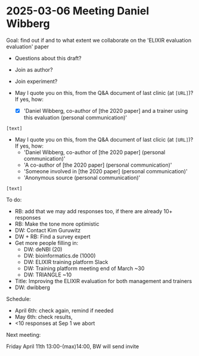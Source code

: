 # 2025-03-06 Meeting Daniel Wibberg

Goal: find out if and to what extent we collaborate on
the 'ELIXIR evaluation evaluation' paper

- Questions about this draft?
- Join as author?
- Join experiment?

- May I quote you on this, from the Q&A document of last clinic
(at `[URL]`)?
  If yes, how:
    - [x] 'Daniel Wibberg, co-author of [the 2020 paper] and a trainer
      using this evaluation (personal communication)'

```text
[text]
```

- May I quote you on this, from the Q&A document of last clicic
(at `[URL]`)?
  If yes, how:
    - 'Daniel Wibberg, co-author of [the 2020 paper] (personal communication)'
    - 'A co-author of [the 2020 paper] (personal communication)'
    - 'Someone involved in [the 2020 paper] (personal communication)'
    - 'Anonymous source (personal communication)'

```text
[text]
```


To do:

- RB: add that we may add responses too, if there are already 10+ responses
- RB: Make the tone more optimistic
- DW: Contact Kim Guruwitz
- DW + RB: Find a survey expert
- Get more people filling in:
    - DW: deNBI (20)
    - DW: bioinformatics.de (1000)
    - DW: ELIXIR training platform Slack
    - DW: Training platform meeting end of March ~30
    - DW: TRIANGLE ~10
- Title: Improving the ELIXIR evaluation for both management and trainers
- DW: dwibberg

Schedule:

- April 6th: check again, remind if needed
- May 6th: check results,
- <10 responses at Sep 1 we abort

Next meeting:

Friday April 11th 13:00-(max)14:00, BW will send invite
